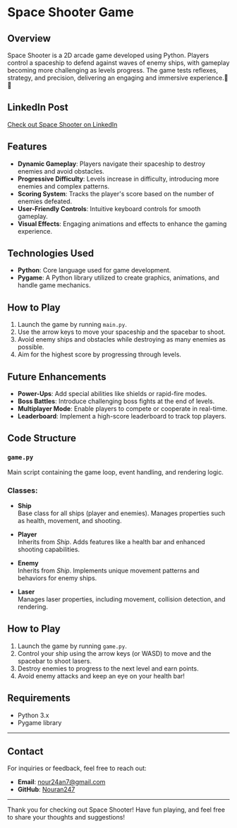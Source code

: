 # Space Shooter Game

## Overview
Space Shooter is a 2D arcade game developed using Python. Players control a spaceship to defend against waves of enemy ships, with gameplay becoming more challenging as levels progress. The game tests reflexes, strategy, and precision, delivering an engaging and immersive experience.🚀✨

## LinkedIn Post
[Check out Space Shooter on LinkedIn](https://www.linkedin.com/posts/nouran-emad-4a6519299_hello-everyone-im-thrilled-to-share-an-activity-7198654984169656320-L60Q/?utm_source=share&utm_medium=member_android)


## Features
- **Dynamic Gameplay**: Players navigate their spaceship to destroy enemies and avoid obstacles.
- **Progressive Difficulty**: Levels increase in difficulty, introducing more enemies and complex patterns.
- **Scoring System**: Tracks the player's score based on the number of enemies defeated.
- **User-Friendly Controls**: Intuitive keyboard controls for smooth gameplay.
- **Visual Effects**: Engaging animations and effects to enhance the gaming experience.

## Technologies Used
- **Python**: Core language used for game development.
- **Pygame**: A Python library utilized to create graphics, animations, and handle game mechanics.


## How to Play
1. Launch the game by running `main.py`.
2. Use the arrow keys to move your spaceship and the spacebar to shoot.
3. Avoid enemy ships and obstacles while destroying as many enemies as possible.
4. Aim for the highest score by progressing through levels.


## Future Enhancements
- **Power-Ups**: Add special abilities like shields or rapid-fire modes.
- **Boss Battles**: Introduce challenging boss fights at the end of levels.
- **Multiplayer Mode**: Enable players to compete or cooperate in real-time.
- **Leaderboard**: Implement a high-score leaderboard to track top players.


## Code Structure

### `game.py`
Main script containing the game loop, event handling, and rendering logic.

### Classes:

- **Ship**  
  Base class for all ships (player and enemies). Manages properties such as health, movement, and shooting.

- **Player**  
  Inherits from *Ship*. Adds features like a health bar and enhanced shooting capabilities.

- **Enemy**  
  Inherits from *Ship*. Implements unique movement patterns and behaviors for enemy ships.

- **Laser**  
  Manages laser properties, including movement, collision detection, and rendering.

## How to Play

1. Launch the game by running `game.py`.
2. Control your ship using the arrow keys (or WASD) to move and the spacebar to shoot lasers.
3. Destroy enemies to progress to the next level and earn points.
4. Avoid enemy attacks and keep an eye on your health bar!

## Requirements

- Python 3.x
- Pygame library

-----

## Contact
For inquiries or feedback, feel free to reach out:
- **Email**: nour24an7@gmail.com
- **GitHub**: [Nouran247](https://github.com/yourusername)

---
Thank you for checking out Space Shooter! Have fun playing, and feel free to share your thoughts and suggestions!
